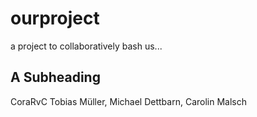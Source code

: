 # ourproject
a project to collaboratively bash us...

## A Subheading
CoraRvC Tobias Müller, Michael Dettbarn, Carolin Malsch
